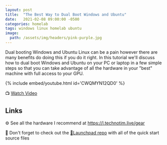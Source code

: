 ```yaml
---
layout: post
title:  "The Best Way to Dual Boot Windows and Ubuntu"
date:   2021-02-08 09:00:00 -0500
categories: homelab
tags: windows linux homelab ubuntu
image:
  path: /assets/img/headers/pink-purple.jpg
---
```


Dual booting Windows and Ubuntu Linux can be a pain however there are many benefits do doing this if you do it right.  In this tutorial we'll discuss how to dual boot Windows and Ubuntu on your PC or laptop in a few simple steps so that you can take advantage of all the hardware in your "best" machine with full access to your GPU.

{% include embed/youtube.html id='CWQMYN12QD0' %}

📺 [Watch Video](https://www.youtube.com/watch?v=CWQMYN12QD0)

## Links

⚙️ See all the hardware I recommend at <https://l.technotim.live/gear>

🚀 Don't forget to check out the [🚀Launchpad repo](https://l.technotim.live/quick-start) with all of the quick start source files
